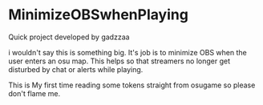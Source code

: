 # MinimizeOBSwhenPlaying
Quick project developed by gadzzaa

i wouldn't say this is something big. It's job is to minimize OBS when the user enters an osu map. This helps so that streamers no longer get disturbed by chat or alerts while playing.

This is My first time reading some tokens straight from osugame so please don't flame me.
